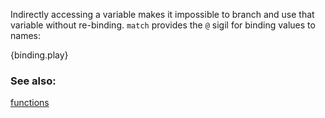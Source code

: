 Indirectly accessing a variable makes it impossible to branch and use that
variable without re-binding. `match` provides the `@` sigil for binding values to
names:

{binding.play}

### See also:
[functions][functions]

[functions]: ../fn.html
